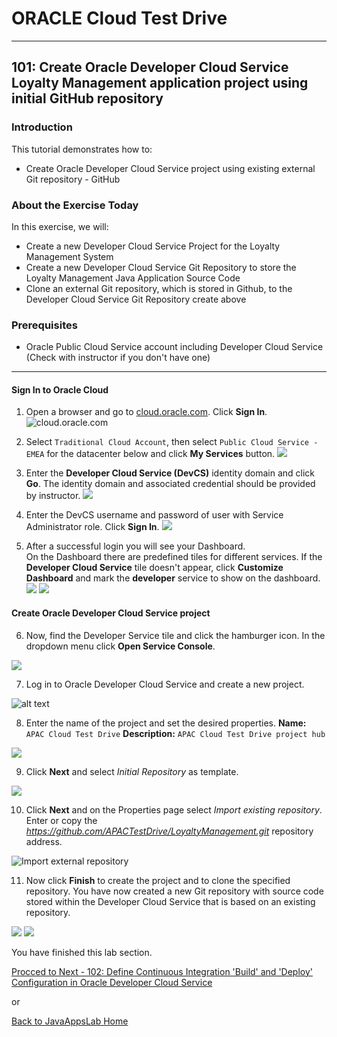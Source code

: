 # ORACLE Cloud Test Drive #
-----
## 101: Create Oracle Developer Cloud Service Loyalty Management application project using initial GitHub repository ##

### Introduction ###
This tutorial demonstrates how to:
- Create Oracle Developer Cloud Service project using existing external Git repository - GitHub

### About the Exercise Today ###
In this exercise, we will:
- Create a new Developer Cloud Service Project for the Loyalty Management System
- Create a new Developer Cloud Service Git Repository to store the Loyalty Management Java Application Source Code
- Clone an external Git repository, which is stored in Github, to the Developer Cloud Service Git Repository create above

### Prerequisites ###
- Oracle Public Cloud Service account including Developer Cloud Service (Check with instructor if you don't have one)

----

#### Sign In to Oracle Cloud ####

1. Open a browser and go to [cloud.oracle.com](https://cloud.oracle.com). Click **Sign In**.
![cloud.oracle.com](images/sign-in/sign.01.cloud.oracle.com.png)

2. Select `Traditional Cloud Account`, then select `Public Cloud Service - EMEA` for the datacenter below and click **My Services** button.
![](images/sign-in/sign.02.select.datacenter1.png)

3. Enter the **Developer Cloud Service \(DevCS\)** identity domain and click **Go**. The identity domain and associated credential should be provided by instructor.
![](images/sign-in/sign.03.identity.domain.png)

4. Enter the DevCS username and password of user with Service Administrator role. Click **Sign In**.
![](images/sign-in/sign.04.credentials.png)

5. After a successful login you will see your Dashboard.  
On the Dashboard there are predefined tiles for different services. If the **Developer Cloud Service** tile doesn't appear, click **Customize Dashboard** and mark the **developer** service to show on the dashboard.
![](images/sign-in/sign.05.dashboard.new.png)
![](images/sign-in/sign.06.customize.png)

#### Create Oracle Developer Cloud Service project ####

6. Now, find the Developer Service tile and click the hamburger icon. In the dropdown menu click **Open Service Console**.

![](images/101/01.dashboard.png)

7. Log in to Oracle Developer Cloud Service and create a new project.

![alt text](images/101/02.new.project.png)

8. Enter the name of the project and set the desired properties.
	**Name:** `APAC Cloud Test Drive`
	**Description:** `APAC Cloud Test Drive project hub`

![](images/101/02.new.project.detail.png)

9. Click **Next** and select *Initial Repository* as template.

![](images/101/03.select.template.png)

10. Click **Next** and on the Properties page select *Import existing repository*.
Enter or copy the *https://github.com/APACTestDrive/LoyaltyManagement.git* repository address.

![](images/101/04.import.repository.png "Import external repository")

11. Now click **Finish** to create the project and to clone the specified repository. You have now created a new Git repository with source code stored within the Developer Cloud Service that is based on an existing repository.

![](images/101/05.new.project.created.png)
![](images/101/05.new.project.created1.png)

You have finished this lab section.

[Procced to Next - 102: Define Continuous Integration 'Build' and 'Deploy' Configuration in Oracle Developer Cloud Service](102-JavaAppsLab.md)

or

[Back to JavaAppsLab Home](README.md)
